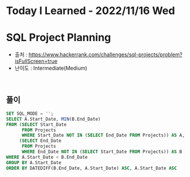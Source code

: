 # Today I Learned - 2022/11/16 Wed

# SQL Project Planning
- 출처 : https://www.hackerrank.com/challenges/sql-projects/problem?isFullScreen=true
- 난이도 : Intermediate(Medium)
<br>

## 풀이
```sql
SET SQL_MODE = '';
SELECT A.Start_Date, MIN(B.End_Date)
FROM (SELECT Start_Date
      FROM Projects
      WHERE Start_Date NOT IN (SELECT End_Date FROM Projects)) AS A,
     (SELECT End_Date
      FROM Projects
      WHERE End_Date NOT IN (SELECT Start_Date FROM Projects)) AS B
WHERE A.Start_Date < B.End_Date
GROUP BY A.Start_Date
ORDER BY DATEDIFF(B.End_Date, A.Start_Date) ASC, A.Start_Date ASC
```
